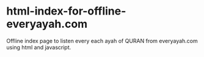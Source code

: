 # html-index-for-offline-everyayah.com
Offline index page to listen every each ayah of QURAN from everyayah.com using html and javascript.
